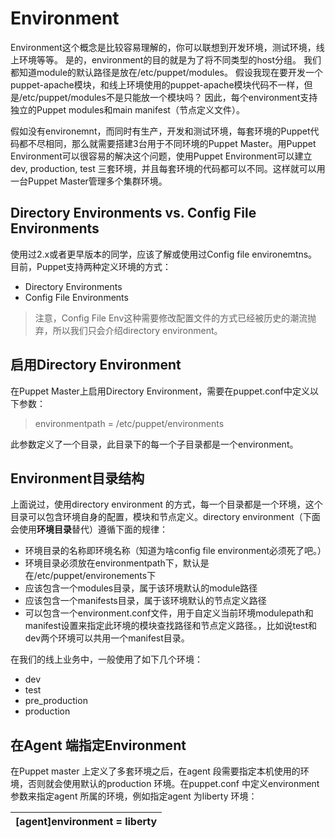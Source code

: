 # Environment

Environment这个概念是比较容易理解的，你可以联想到开发环境，测试环境，线上环境等等。
是的，environment的目的就是为了将不同类型的host分组。
我们都知道module的默认路径是放在/etc/puppet/modules。
假设我现在要开发一个puppet-apache模块，和线上环境使用的puppet-apache模块代码不一样，但是/etc/puppet/modules不是只能放一个模块吗？
因此，每个environment支持独立的Puppet modules和main manifest（节点定义文件）。

假如没有environemnt，而同时有生产，开发和测试环境，每套环境的Puppet代码都不尽相同，那么就需要搭建3台用于不同环境的Puppet Master。用Puppet Environment可以很容易的解决这个问题，使用Puppet Environment可以建立dev, production, test 三套环境，并且每套环境的代码都可以不同。这样就可以用一台Puppet Master管理多个集群环境。

## Directory Environments vs. Config File Environments

使用过2.x或者更早版本的同学，应该了解或使用过Config file environemtns。目前，Puppet支持两种定义环境的方式：

 - Directory Environments
 - Config File Environments

> 注意，Config File Env这种需要修改配置文件的方式已经被历史的潮流抛弃，所以我们只会介绍directory environment。

## 启用Directory Environment

在Puppet Master上启用Directory Environment，需要在puppet.conf中定义以下参数：

> environmentpath = /etc/puppet/environments

此参数定义了一个目录，此目录下的每一个子目录都是一个environment。

## Environment目录结构

上面说过，使用directory environment 的方式，每一个目录都是一个环境，这个目录可以包含环境自身的配置，模块和节点定义。directory environment（下面会使用**环境目录**替代）遵循下面的规律：

- 环境目录的名称即环境名称（知道为啥config file environment必须死了吧。）
- 环境目录必须放在environmentpath下，默认是在/etc/puppet/environements下
- 应该包含一个modules目录，属于该环境默认的module路径
- 应该包含一个manifests目录，属于该环境默认的节点定义路径
- 可以包含一个environment.conf文件，用于自定义当前环境modulepath和manifest设置来指定此环境的模块查找路径和节点定义路径。，比如说test和dev两个环境可以共用一个manifest目录。

在我们的线上业务中，一般使用了如下几个环境：

* dev
* test
* pre_production
* production

## 在Agent 端指定Environment

在Puppet master 上定义了多套环境之后，在agent 段需要指定本机使用的环境，否则就会使用默认的production 环境。在puppet.conf 中定义environment 参数来指定agent 所属的环境，例如指定agent 为liberty 环境：

| [agent]environment = liberty |
| --- |

